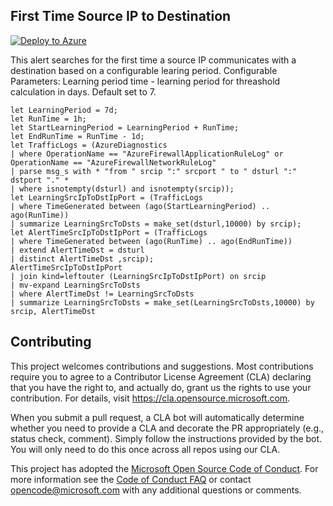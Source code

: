 ## First Time Source IP to Destination

[![Deploy to Azure](https://aka.ms/deploytoazurebutton)](changeme.json)

This alert searches for the first time a source IP communicates with a destination based on a configurable learing period.
Configurable Parameters:
	Learning period time - learning period for threashold calculation in days. Default set to 7.

```
let LearningPeriod = 7d;
let RunTime = 1h;
let StartLearningPeriod = LearningPeriod + RunTime;
let EndRunTime = RunTime - 1d;
let TrafficLogs = (AzureDiagnostics
| where OperationName == "AzureFirewallApplicationRuleLog" or OperationName == "AzureFirewallNetworkRuleLog"
| parse msg_s with * "from " srcip ":" srcport " to " dsturl ":" dstport "." *
| where isnotempty(dsturl) and isnotempty(srcip));
let LearningSrcIpToDstIpPort = (TrafficLogs
| where TimeGenerated between (ago(StartLearningPeriod) .. ago(RunTime))
| summarize LearningSrcToDsts = make_set(dsturl,10000) by srcip);
let AlertTimeSrcIpToDstIpPort = (TrafficLogs
| where TimeGenerated between (ago(RunTime) .. ago(EndRunTime))
| extend AlertTimeDst = dsturl
| distinct AlertTimeDst ,srcip);
AlertTimeSrcIpToDstIpPort
| join kind=leftouter (LearningSrcIpToDstIpPort) on srcip
| mv-expand LearningSrcToDsts
| where AlertTimeDst != LearningSrcToDsts
| summarize LearningSrcToDsts = make_set(LearningSrcToDsts,10000) by srcip, AlertTimeDst
```

## Contributing

This project welcomes contributions and suggestions.  Most contributions require you to agree to a
Contributor License Agreement (CLA) declaring that you have the right to, and actually do, grant us
the rights to use your contribution. For details, visit https://cla.opensource.microsoft.com.

When you submit a pull request, a CLA bot will automatically determine whether you need to provide
a CLA and decorate the PR appropriately (e.g., status check, comment). Simply follow the instructions
provided by the bot. You will only need to do this once across all repos using our CLA.

This project has adopted the [Microsoft Open Source Code of Conduct](https://opensource.microsoft.com/codeofconduct/).
For more information see the [Code of Conduct FAQ](https://opensource.microsoft.com/codeofconduct/faq/) or
contact [opencode@microsoft.com](mailto:opencode@microsoft.com) with any additional questions or comments.
